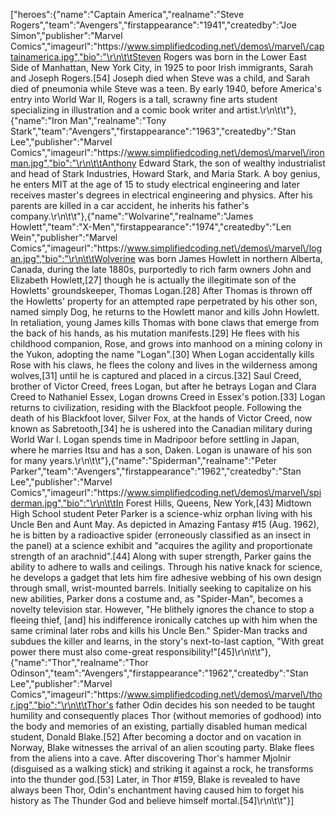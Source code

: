 ["heroes":{"name":"Captain America","realname":"Steve Rogers","team":"Avengers","firstappearance":"1941","createdby":"Joe Simon","publisher":"Marvel Comics","imageurl":"https:\/\/www.simplifiedcoding.net\/demos\/marvel\/captainamerica.jpg","bio":"\r\n\t\tSteven Rogers was born in the Lower East Side of Manhattan, New York City, in 1925 to poor Irish immigrants, Sarah and Joseph Rogers.[54] Joseph died when Steve was a child, and Sarah died of pneumonia while Steve was a teen. By early 1940, before America's entry into World War II, Rogers is a tall, scrawny fine arts student specializing in illustration and a comic book writer and artist.\r\n\t\t"},{"name":"Iron Man","realname":"Tony Stark","team":"Avengers","firstappearance":"1963","createdby":"Stan Lee","publisher":"Marvel Comics","imageurl":"https:\/\/www.simplifiedcoding.net\/demos\/marvel\/ironman.jpg","bio":"\r\n\t\tAnthony Edward Stark, the son of wealthy industrialist and head of Stark Industries, Howard Stark, and Maria Stark. A boy genius, he enters MIT at the age of 15 to study electrical engineering and later receives master's degrees in electrical engineering and physics. After his parents are killed in a car accident, he inherits his father's company.\r\n\t\t"},{"name":"Wolvarine","realname":"James Howlett","team":"X-Men","firstappearance":"1974","createdby":"Len Wein","publisher":"Marvel Comics","imageurl":"https:\/\/www.simplifiedcoding.net\/demos\/marvel\/logan.jpg","bio":"\r\n\t\tWolverine was born James Howlett in northern Alberta, Canada, during the late 1880s, purportedly to rich farm owners John and Elizabeth Howlett,[27] though he is actually the illegitimate son of the Howletts' groundskeeper, Thomas Logan.[28] After Thomas is thrown off the Howletts' property for an attempted rape perpetrated by his other son, named simply Dog, he returns to the Howlett manor and kills John Howlett. In retaliation, young James kills Thomas with bone claws that emerge from the back of his hands, as his mutation manifests.[29] He flees with his childhood companion, Rose, and grows into manhood on a mining colony in the Yukon, adopting the name \"Logan\".[30] When Logan accidentally kills Rose with his claws, he flees the colony and lives in the wilderness among wolves,[31] until he is captured and placed in a circus.[32] Saul Creed, brother of Victor Creed, frees Logan, but after he betrays Logan and Clara Creed to Nathaniel Essex, Logan drowns Creed in Essex's potion.[33] Logan returns to civilization, residing with the Blackfoot people. Following the death of his Blackfoot lover, Silver Fox, at the hands of Victor Creed, now known as Sabretooth,[34] he is ushered into the Canadian military during World War I. Logan spends time in Madripoor before settling in Japan, where he marries Itsu and has a son, Daken. Logan is unaware of his son for many years.\r\n\t\t"},{"name":"Spiderman","realname":"Peter Parker","team":"Avengers","firstappearance":"1962","createdby":"Stan Lee","publisher":"Marvel Comics","imageurl":"https:\/\/www.simplifiedcoding.net\/demos\/marvel\/spiderman.jpg","bio":"\r\n\t\tIn Forest Hills, Queens, New York,[43] Midtown High School student Peter Parker is a science-whiz orphan living with his Uncle Ben and Aunt May. As depicted in Amazing Fantasy #15 (Aug. 1962), he is bitten by a radioactive spider (erroneously classified as an insect in the panel) at a science exhibit and \"acquires the agility and proportionate strength of an arachnid\".[44] Along with super strength, Parker gains the ability to adhere to walls and ceilings. Through his native knack for science, he develops a gadget that lets him fire adhesive webbing of his own design through small, wrist-mounted barrels. Initially seeking to capitalize on his new abilities, Parker dons a costume and, as \"Spider-Man\", becomes a novelty television star. However, \"He blithely ignores the chance to stop a fleeing thief, [and] his indifference ironically catches up with him when the same criminal later robs and kills his Uncle Ben.\" Spider-Man tracks and subdues the killer and learns, in the story's next-to-last caption, \"With great power there must also come-great responsibility!\"[45]\r\n\t\t"},{"name":"Thor","realname":"Thor Odinson","team":"Avengers","firstappearance":"1962","createdby":"Stan Lee","publisher":"Marvel Comics","imageurl":"https:\/\/www.simplifiedcoding.net\/demos\/marvel\/thor.jpg","bio":"\r\n\t\tThor's father Odin decides his son needed to be taught humility and consequently places Thor (without memories of godhood) into the body and memories of an existing, partially disabled human medical student, Donald Blake.[52] After becoming a doctor and on vacation in Norway, Blake witnesses the arrival of an alien scouting party. Blake flees from the aliens into a cave. After discovering Thor's hammer Mjolnir (disguised as a walking stick) and striking it against a rock, he transforms into the thunder god.[53] Later, in Thor #159, Blake is revealed to have always been Thor, Odin's enchantment having caused him to forget his history as The Thunder God and believe himself mortal.[54]\r\n\t\t"}]
